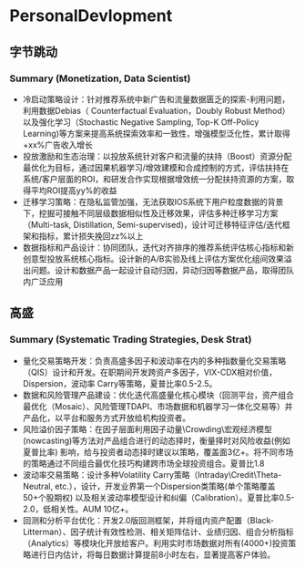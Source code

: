 # PersonalDevlopment


## 字节跳动

### Summary (Monetization, Data Scientist)

- 冷启动策略设计：针对推荐系统中新广告和流量数据匮乏的探索-利用问题，利用数据Debias（ Counterfactual Evaluation，Doubly Robust Method）以及强化学习（Stochastic Negative Sampling, Top-K Off-Policy Learning)等方案来提高系统探索效率和一致性，增强模型泛化性，累计取得+xx%广告收入增长
- 投放激励和生态治理：以投放系统针对客户和流量的扶持（Boost）资源分配最优化为目标，通过因果机器学习/增效建模和合成控制的方式，评估扶持在系统/客户层面的ROI，和研发合作实现根据增效统一分配扶持资源的方案，取得平均ROI提高yy%的收益
- 迁移学习策略：在隐私监管加强，无法获取IOS系统下用户粒度数据的背景下，挖掘可接触不同层级数据相似性及迁移效果，评估多种迁移学习方案（Multi-task, Distillation, Semi-supervised)，设计可迁移特征评估/迭代框架和指标，累计损失挽回zz%以上
- 数据指标和产品设计：协同团队，迭代对齐排序的推荐系统评估核心指标和新创意型投放系统核心指标。设计新的A/B实验及线上评估方案优化组间效果溢出问题。设计和数据产品一起设计自动归因，异动归因等数据产品，取得团队内广泛应用


## 高盛

### Summary (Systematic Trading Strategies, Desk Strat)

- 量化交易策略开发：负责高盛多因子和波动率在内的多种指数量化交易策略（QIS）设计和开发。在职期间开发跨资产多因子，VIX-CDX相对价值， Dispersion，波动率 Carry等策略，夏普比率0.5-2.5。
- 数据和风险管理产品建设：优化迭代高盛量化核心模块（回测平台，资产组合最优化（Mosaic）、风险管理TDAPI、市场数据和机器学习一体化交易等）并产品化，以平台和服务方式开放给机构投资者。
- 风险溢价因子策略：在因子层面利用因子动量\Crowding\宏观经济模型(nowcasting)等方法对产品组合进行的动态择时，衡量择时对风险收益(例如夏普比率) 影响，给与投资者动态择时建议以策略，覆盖面3亿+。将不同市场的策略通过不同组合最优化技巧构建跨市场全球投资组合。夏普比1.8
- 波动率交易策略：设计多种Volatility Carry策略（Intraday\Credit\Theta-Neutral, etc.），设计，开发业界第一个Dispersion类策略(单个策略覆盖50+个股期权) 以及相关波动率模型设计和纠偏（Calibration）。夏普比率0.5-2.0，低相关性。AUM 10亿+。
- 回测和分析平台优化：开发2.0版回测框架，并将组内资产配置（Black-Litterman）、因子统计有效性检测、相关矩阵估计、业绩归因、组合分析指标（Analytics）等模块化开放给客户。利用实时市场数据对所有(4000+)投资策略进行日内估计，将每日数据计算提前8小时左右，显著提高客户体验。